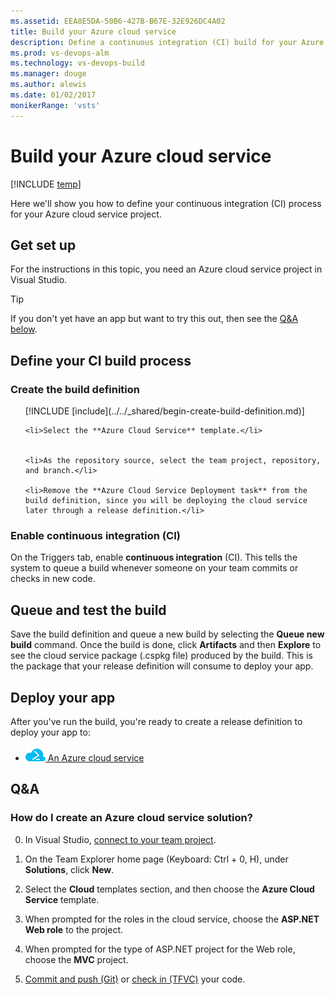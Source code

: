 ```yaml
---
ms.assetid: EEA8E5DA-50B6-427B-B67E-32E926DC4A02
title: Build your Azure cloud service
description: Define a continuous integration (CI) build for your Azure cloud service in VSTS or Microsoft Team Foundation Server (TFS)
ms.prod: vs-devops-alm
ms.technology: vs-devops-build
ms.manager: douge
ms.author: alewis
ms.date: 01/02/2017
monikerRange: 'vsts'
---
```



# Build your Azure cloud service

[!INCLUDE [temp](../../_shared/version.md)]

Here we'll show you how to define your continuous integration (CI) process for your Azure cloud service project.

## Get set up

For the instructions in this topic, you need an Azure cloud service project in Visual Studio.

> [!TIP]
> If you don't yet have an app but want to try this out, then see the [Q&A below](#new_solution).

## Define your CI build process

### Create the build definition

<ol>
    [!INCLUDE [include](../../_shared/begin-create-build-definition.md)]

    <li>Select the **Azure Cloud Service** template.</li>


    <li>As the repository source, select the team project, repository, and branch.</li>

    <li>Remove the **Azure Cloud Service Deployment task** from the build definition, since you will be deploying the cloud service later through a release definition.</li>
</ol>

### Enable continuous integration (CI)

On the Triggers tab, enable **continuous integration** (CI). This tells the system to queue a build whenever someone on your team commits or checks in new code.

## Queue and test the build

Save the build definition and queue a new build by selecting the **Queue new build** command. Once the build is done, click **Artifacts** and then **Explore** to see the cloud service package (.cspkg file) produced by the build. This is the package that your release definition will consume to deploy your app.

## Deploy your app

After you've run the build, you're ready to create a release definition to deploy your app to:

* <a href="../cd/deploy-cloudservice-cloudservice.md"><img src="../../tasks/deploy/_img/azure-cloud-service-deployment-icon.png"/> An Azure cloud service</a>

## Q&A

<!-- BEGINSECTION class="md-qanda" -->

<h3 id="new_solution">How do I create an Azure cloud service solution?</h3>

0. In Visual Studio, [connect to your team project](../../../user-guide/connect-team-projects.md#visual-studio).

0. On the Team Explorer home page (Keyboard: Ctrl + 0, H), under **Solutions**, click **New**.

0. Select the **Cloud** templates section, and then choose the **Azure Cloud Service** template.

0. When prompted for the roles in the cloud service, choose the **ASP.NET Web role** to the project.

0. When prompted for the type of ASP.NET project for the Web role, choose the **MVC** project.

0. [Commit and push (Git)](../../../git/share-your-code-in-git-vs.md) or [check in (TFVC)](../../../tfvc/share-your-code-in-tfvc-vs.md) your code.

<!-- ENDSECTION -->
